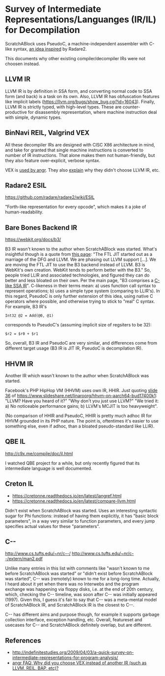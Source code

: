 Survey of Intermediate Representations/Languanges (IR/IL) for Decompilation
===========================================================================

ScratchABlock uses PseudoC, a machine-independent assembler with C-like
syntax,
[an idea inspired](https://radare.gitbooks.io/radare2book/content/visual_mode/visual_disassembly.html#asmpseudo-enable-pseudo-syntax)
by Radare2.

This documents why other existing compiler/decompiler IRs were not
choosen instead.

LLVM IR
-------

LLVM IR is by definition in SSA form, and converting normal code to SSA
form (and back) is a task on its own. Also, LLVM IR has obfuscation
features like implicit labels (https://llvm.org/bugs/show_bug.cgi?id=16043).
Finally, LLVM IR is strictly typed, with high-level types. These are
counter-productive for disassembly representation, where machine instruction
deal with simple, dynamic types.

BinNavi REIL, Valgrind VEX
--------------------------

All these decompiler IRs are designed with CISC X86 architecture in
mind, and take for granted that single machine instructions is
converted to number of IR instructions. That alone makes them not
human-friendly, but they also feature over-explicit, verbose syntax.

VEX is [used by angr](https://docs.angr.io/docs/ir.html). They also
[explain](https://docs.angr.io/docs/faq.html#why-did-you-choose-vex-instead-of-another-ir-such-as-llvm-reil-bap-etc)
why they didn't choose LLVM IR, etc.

Radare2 ESIL
------------

https://github.com/radare/radare2/wiki/ESIL

"Forth-like representation for every opcode", which makes it a joke
of human-readability.

Bare Bones Backend IR
---------------------

https://webkit.org/docs/b3/

B3 IR wasn't known to the author when ScratchABlock was started. What's
insightful though is a quote from [this page](https://trac.webkit.org/wiki/FTLJIT):
"The FTL JIT started out as a marriage of the DFG and LLVM. We are phasing out LLVM
support [...]. We are moving the FTL JIT to use the B3 backend instead of LLVM.
B3 is WebKit's own creation. WebKit tends to perform better with the B3." So,
people tried LLIR and associated technologies, and figured they can do better
and less bloated on their own. Per the main page, "B3 comprises a
[C-like SSA IR](https://webkit.org/docs/b3/intermediate-representation.html)".
C-likeness in their terms mean: a) uses function call syntax to represent
operations; b) uses a simple type system (comparing to LLIR's). In this regard,
PseudoC is only further extension of this idea, using native C operators where
possible, and otherwise trying to stick to "real" C syntax. For example, B3 IR's

    Int32 @2 = Add(@0, @1)

corresponds to PseudoC's (assuming implicit size of regsiters to be 32):

    $r2 = $r0 + $r1

So, overall, B3 IR and PseudoC are very similar, and differences come from
different target usage (B3 IR is JIT IR, PseudoC is decompilation IR).

HHVM IR
-------

Another IR which wasn't known to the author when ScratchABlock was started.

Facebook's PHP HipHop VM (HHVM) uses own IR, HHIR. Just quoting
[slide 36](https://image.slidesharecdn.com/hhvmonaarch64-bud17-400k1-170320163554/95/hhvm-on-aarch64-bud17400k1-36-638.jpg?cb=1490027817)
of https://www.slideshare.net/linaroorg/hhvm-on-aarch64-bud17400k1:
"LLVM? Have you heard of it?" "Why don't you just use LLVM?" "We tried it:
a) No noticeable performance gains; b) LLVM's MCJIT is too heavyweight".

(No comparison of HHIR and PseudoC, HHIR is pretty much adhoc IR for HHVM
grounded in its PHP nature. The point is, oftentimes it's easier to use
something else, even if adhoc, than a bloated pseudo-standard like LLIR).

QBE IL
------

http://c9x.me/compile/doc/il.html

I watched QBE project for a while, but only recently figured that its
intermediate language is well documented.

Creton IL
---------

* https://cretonne.readthedocs.io/en/latest/langref.html
* https://cretonne.readthedocs.io/en/latest/compare-llvm.html

Didn't exist when ScratchABlock was started. Uses an interesting syntactic
sugar for Phi functions: instead of having them explicitly, it has "basic
block parameters", in a way very similar to function parameters, and
every jump specifies actual values for these "parameters".

C--
---

http://www.cs.tufts.edu/~nr/c--/
http://www.cs.tufts.edu/~nr/c--/extern/man2.pdf

Unlike many entries in this list with comments like "wasn't known to me
before ScratchABlock was started" or "didn't exist before ScratchABlock
was started", C-- was (remotely) known to me for a long-long time. Actually,
I heard about it yet when there was no Interwebs and the program exchange
was happening via floppy disks, i.e. at the end of 20th century, which,
checking the C-- timeline, was soon after C-- was initially appeared
(1997). Given this, I guess it's fair to say that C-- was a meta-mental
model of ScratchABlock IR, and ScratchABlock IR is the closest to C--.

C-- has different aims and purpose though, for example it supports garbage
collection interface, exception handling, etc. Overall, featureset and
usecases for C-- and ScratchABlock definitely overlap, but are different.

References
----------
* http://indefinitestudies.org/2009/04/03/a-quick-survey-on-intermediate-representations-for-program-analysis/
* [angr FAQ: Why did you choose VEX instead of another IR (such as LLVM, REIL, BAP, etc)?](https://docs.angr.io/docs/faq.html#why-did-you-choose-vex-instead-of-another-ir-such-as-llvm-reil-bap-etc)
